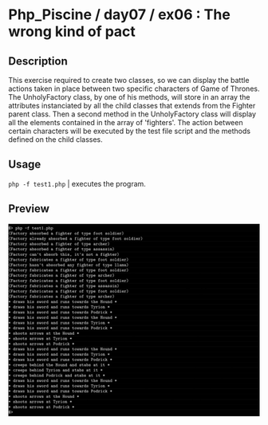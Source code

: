 # Php_Piscine / day07 / ex06 : The wrong kind of pact

## Description
This exercise required to create two classes, so we can display the battle actions taken in place between two specific characters of Game of Thrones. The UnholyFactory class, by one of his methods, will store in an array the attributes instanciated by all the child classes that extends from the Fighter parent class. Then a second method in the UnholyFactory class will display all the elements contained in the array of 'fighters'. The action between certain characters will be executed by the test file script and the methods defined on the child classes.

## Usage
`php -f test1.php` | executes the program.

## Preview
<img src="../../resources/images/factory.png" width="1200">
